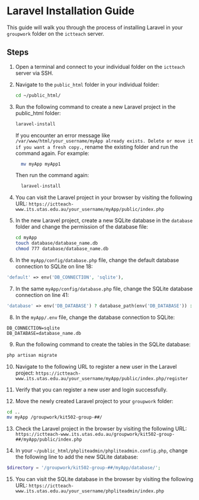 # Laravel Installation Guide

This guide will walk you through the process of installing Laravel in your `groupwork` folder on the `ictteach` server.

## Steps

1. Open a terminal and connect to your individual folder on the `ictteach` server via SSH.

2. Navigate to the `public_html` folder in your individual folder:
    ```bash
    cd ~/public_html/
    ```
3. Run the following command to create a new Laravel project in the public_html folder:
    ```bash
    laravel-install
    ```
    If you encounter an error message like `/var/www/html/your_username/myApp already exists. Delete or move it if you want a fresh copy.`, rename the existing folder and run the command again. For example:
    ```bash
      mv myApp myApp1
    ```
    Then run the command again:
    ```bash
      laravel-install
    ```
4. You can visit the Laravel project in your browser by visiting the following URL: `https://ictteach-www.its.utas.edu.au/your_username/myApp/public/index.php`
5. In the new Laravel project, create a new SQLite database in the `database` folder and change the permission of the database file:

    ```bash
    cd myApp
    touch database/database_name.db
    chmod 777 database/database_name.db
    ```

6. In the `myApp/config/database.php` file, change the default database connection to SQLite on line 18:

```php
'default' => env('DB_CONNECTION', 'sqlite'),
```

7. In the same `myApp/config/database.php` file, change the SQLite database connection on line 41:

```php
'database' => env('DB_DATABASE') ? database_path(env('DB_DATABASE')) : null,
```

8. In the `myApp/.env` file, change the database connection to SQLite:

```env
DB_CONNECTION=sqlite
DB_DATABASE=database_name.db
```

9. Run the following command to create the tables in the SQLite database:

```bash
php artisan migrate
```

10. Navigate to the following URL to register a new user in the Laravel project: `https://ictteach-www.its.utas.edu.au/your_username/myApp/public/index.php/register`

11. Verify that you can register a new user and login successfully.

12. Move the newly created Laravel project to your `groupwork` folder:

```bash
cd ..
mv myApp /groupwork/kit502-group-##/
```

13. Check the Laravel project in the browser by visiting the following URL: `https://ictteach-www.its.utas.edu.au/groupwork/kit502-group-##/myApp/public/index.php`

14. In your `~/public_html/phpliteadmin/phpliteadmin.config.php`, change the following line to add the new SQLite database:

```php
$directory = '/groupwork/kit502-group-##/myApp/database/';
```

15. You can visit the SQLite database in the browser by visiting the following URL: `https://ictteach-www.its.utas.edu.au/your_username/phpliteadmin/index.php`
